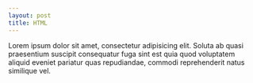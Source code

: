 ```yaml
---
layout: post
title: HTML
---
```


Lorem ipsum dolor sit amet, consectetur adipisicing elit. Soluta ab quasi praesentium suscipit consequatur fuga sint est quia quod voluptatem aliquid eveniet pariatur quas repudiandae, commodi reprehenderit natus similique vel.